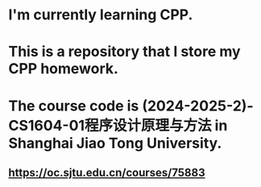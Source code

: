 # I'm currently learning CPP.
# This is a repository that I store my CPP homework.
# The course code is (2024-2025-2)-CS1604-01程序设计原理与方法 in Shanghai Jiao Tong University.
## https://oc.sjtu.edu.cn/courses/75883

<!--
**ChiangHX/chianghx** is a ✨ _special_ ✨ repository because its `README.md` (this file) appears on your GitHub profile.

Here are some ideas to get you started:

- 🔭 I’m currently working on ...
- 🌱 I’m currently learning ...
- 👯 I’m looking to collaborate on ...
- 🤔 I’m looking for help with ...
- 💬 Ask me about ...
- 📫 How to reach me: ...
- 😄 Pronouns: ...
- ⚡ Fun fact: ...
-->
